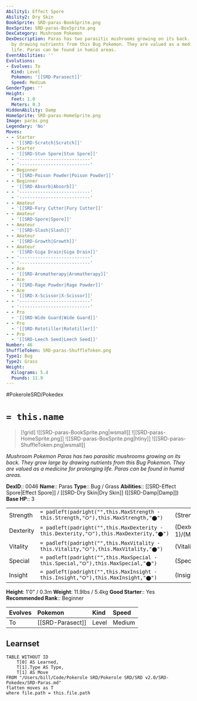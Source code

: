 ```yaml
---
Ability1: Effect Spore
Ability2: Dry Skin
BookSprite: SRD-paras-BookSprite.png
BoxSprite: SRD-paras-BoxSprite.png
DexCategory: Mushroom Pokemon
DexDescription: Paras has two parasitic mushrooms growing on its back. They grow large
  by drawing nutrients from this Bug Pokemon. They are valued as a medicine for prolonging
  life. Paras can be found in humid areas.
EventAbilities: ''
Evolutions:
- Evolves: To
  Kind: Level
  Pokemon: '[[SRD-Parasect]]'
  Speed: Medium
GenderType: ''
Height:
  Feet: 1.0
  Meters: 0.3
HiddenAbility: Damp
HomeSprite: SRD-paras-HomeSprite.png
Image: paras.png
Legendary: 'No'
Moves:
- - Starter
  - '[[SRD-Scratch|Scratch]]'
- - Starter
  - '[[SRD-Stun Spore|Stun Spore]]'
- - '---------------------------'
  - '---------------------------'
- - Beginner
  - '[[SRD-Poison Powder|Poison Powder]]'
- - Beginner
  - '[[SRD-Absorb|Absorb]]'
- - '---------------------------'
  - '---------------------------'
- - Amateur
  - '[[SRD-Fury Cutter|Fury Cutter]]'
- - Amateur
  - '[[SRD-Spore|Spore]]'
- - Amateur
  - '[[SRD-Slash|Slash]]'
- - Amateur
  - '[[SRD-Growth|Growth]]'
- - Amateur
  - '[[SRD-Giga Drain|Giga Drain]]'
- - '---------------------------'
  - '---------------------------'
- - Ace
  - '[[SRD-Aromatherapy|Aromatherapy]]'
- - Ace
  - '[[SRD-Rage Powder|Rage Powder]]'
- - Ace
  - '[[SRD-X-Scissor|X-Scissor]]'
- - '---------------------------'
  - '---------------------------'
- - Pro
  - '[[SRD-Wide Guard|Wide Guard]]'
- - Pro
  - '[[SRD-Rototiller|Rototiller]]'
- - Pro
  - '[[SRD-Leech Seed|Leech Seed]]'
Number: 46
ShuffleToken: SRD-paras-ShuffleToken.png
Type1: Bug
Type2: Grass
Weight:
  Kilograms: 5.4
  Pounds: 11.9
---
```


#PokeroleSRD/Pokedex

# `= this.name`

> [!grid]
> ![[SRD-paras-BookSprite.png|wsmall]]
> ![[SRD-paras-HomeSprite.png]]
> ![[SRD-paras-BoxSprite.png|htiny]]
> ![[SRD-paras-ShuffleToken.png|wsmall]]


*Mushroom Pokemon*
*Paras has two parasitic mushrooms growing on its back. They grow large by drawing nutrients from this Bug Pokemon. They are valued as a medicine for prolonging life. Paras can be found in humid areas.*

**DexID**:: 0046
**Name**:: Paras
**Type**:: Bug / Grass
**Abilities**:: [[SRD-Effect Spore|Effect Spore]] / [[SRD-Dry Skin|Dry Skin]] ([[SRD-Damp|Damp]])
**Base HP**:: 3

|           |                                                                                        |                                          |
| --------- | -------------------------------------------------------------------------------------- | ---------------------------------------- |
| Strength  | `= padleft(padright("",this.MaxStrength - this.Strength,"⭘"),this.MaxStrength,"⬤")`    | (Strength::2)/(MaxStrength::5)   |
| Dexterity | `= padleft(padright("",this.MaxDexterity - this.Dexterity,"⭘"),this.MaxDexterity,"⬤")` | (Dexterity:: 1)/(MaxDexterity::3) |
| Vitality  | `= padleft(padright("",this.MaxVitality - this.Vitality,"⭘"),this.MaxVitality,"⬤")`    | (Vitality::2)/(MaxVitality::4)   |
| Special   | `= padleft(padright("",this.MaxSpecial - this.Special,"⭘"),this.MaxSpecial,"⬤")`       | (Special::2)/(MaxSpecial::4)     |
| Insight   | `= padleft(padright("",this.MaxInsight - this.Insight,"⭘"),this.MaxInsight,"⬤")`       | (Insight::2)/(MaxInsight::4)     |

**Height**: 1'0" / 0.3m
**Weight**: 11.9lbs / 5.4kg
**Good Starter**:: Yes
**Recommended Rank**:: Beginner

| Evolves   | Pokemon          | Kind   | Speed   |
|:----------|:-----------------|:-------|:--------|
| To        | [[SRD-Parasect]] | Level  | Medium  |

## Learnset

```dataview
TABLE WITHOUT ID
    T[0] AS Learned,
    T[1].Type AS Type,
    T[1] AS Move
FROM "/Users/bill/Code/Pokerole SRD/Pokerole SRD/SRD v2.0/SRD-Pokedex/SRD-Paras.md"
flatten moves as T
where file.path = this.file.path
```
